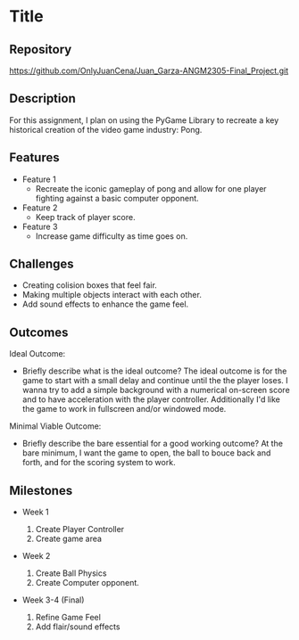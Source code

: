 # Title

## Repository
https://github.com/OnlyJuanCena/Juan_Garza-ANGM2305-Final_Project.git

## Description
For this assignment, I plan on using the PyGame Library to recreate a key historical creation of the video game industry: Pong.

## Features
- Feature 1
	- Recreate the iconic gameplay of pong and allow for one player fighting against a basic computer opponent.
- Feature 2
	- Keep track of player score.
- Feature 3 
	- Increase game difficulty as time goes on.

## Challenges
- Creating colision boxes that feel fair.
- Making multiple objects interact with each other.
- Add sound effects to enhance the game feel.

## Outcomes
Ideal Outcome:
- Briefly describe what is the ideal outcome?
The ideal outcome is for the game to start with a small delay and continue until the the player loses. I wanna try to add a simple background with a numerical on-screen score and to have acceleration with the player controller. Additionally I'd like the game to work in fullscreen and/or windowed mode.

Minimal Viable Outcome:
- Briefly describe the bare essential for a good working outcome?
At the bare minimum, I want the game to open, the ball to bouce back and forth, and for the scoring system to work.

## Milestones

- Week 1
  1. Create Player Controller
  2. Create game area

- Week 2
  1. Create Ball Physics
  2. Create Computer opponent.

- Week 3-4 (Final)
  1. Refine Game Feel
  2. Add flair/sound effects
